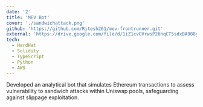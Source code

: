 ```yaml
---
date: '2'
title: 'MEV Bot'
cover: './sandwichattack.png'
github: 'https://github.com/Ritesh261/mev-frontrunner.git'
external: 'https://drive.google.com/file/d/1iZ1cvGVrwsP26hqCT5sdxBA988yZpnyB/view?usp=sharing'
tech:
  - HardHat
  - Solidity
  - TypeScript
  - Python
  - AWS
---
```


Developed an analytical bot that simulates Ethereum transactions to assess vulnerability to sandwich attacks within Uniswap pools, safeguarding against slippage exploitation.
